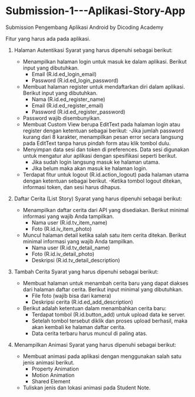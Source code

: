 # Submission-1---Aplikasi-Story-App
Submission Pengembang Aplikasi Android by Dicoding Academy

Fitur yang harus ada pada aplikasi.

1. Halaman Autentikasi
   Syarat yang harus dipenuhi sebagai berikut:
   - Menampilkan halaman login untuk masuk ke dalam aplikasi. Berikut input yang dibutuhkan.
     - Email (R.id.ed_login_email)
     - Password (R.id.ed_login_password)
   - Membuat halaman register untuk mendaftarkan diri dalam aplikasi. Berikut input yang dibutuhkan.
     - Nama (R.id.ed_register_name)
     - Email (R.id.ed_register_email)
     - Password (R.id.ed_register_password)
   - Password wajib disembunyikan.
   - Membuat Custom View berupa EditText pada halaman login atau register dengan ketentuan sebagai berikut:
     -Jika jumlah password kurang dari 8 karakter, menampilkan pesan error secara langsung pada EditText tanpa harus pindah form atau klik tombol dulu.
   - Menyimpan data sesi dan token di preferences. Data sesi digunakan untuk mengatur alur aplikasi dengan spesifikasi seperti berikut.
     - Jika sudah login langsung masuk ke halaman utama.
     - Jika belum maka akan masuk ke halaman login. 
   - Terdapat fitur untuk logout (R.id.action_logout) pada halaman utama dengan ketentuan sebagai berikut.
     -Ketika tombol logout ditekan, informasi token, dan sesi harus dihapus.

2. Daftar Cerita (List Story)
   Syarat yang harus dipenuhi sebagai berikut:
   - Menampilkan daftar cerita dari API yang disediakan. Berikut minimal informasi yang wajib Anda tampilkan.
     - Nama user (R.id.tv_item_name)
     - Foto  (R.id.iv_item_photo)
   - Muncul halaman detail ketika salah satu item cerita ditekan. Berikut  minimal informasi yang wajib Anda tampilkan.
     - Nama user (R.id.tv_detail_name)
     - Foto (R.id.iv_detail_photo)
     - Deskripsi (R.id.tv_detail_description)

3. Tambah Cerita
   Syarat yang harus dipenuhi sebagai berikut:
   - Membuat halaman untuk menambah cerita baru yang dapat diakses dari halaman daftar cerita. Berikut input minimal yang dibutuhkan.
     - File foto (wajib bisa dari kamera)
     - Deskripsi cerita (R.id.ed_add_description)
   - Berikut adalah ketentuan dalam menambahkan cerita baru:
     - Terdapat tombol (R.id.button_add) untuk upload data ke server. 
     - Setelah tombol tersebut diklik dan proses upload berhasil, maka akan kembali ke halaman daftar cerita. 
     - Data cerita terbaru harus muncul di paling atas.

4. Menampilkan Animasi
   Syarat yang harus dipenuhi sebagai berikut:
   - Membuat animasi pada aplikasi dengan menggunakan salah satu jenis animasi berikut.
     - Property Animation
     - Motion Animation
     - Shared Element
   - Tuliskan jenis dan lokasi animasi pada Student Note.
